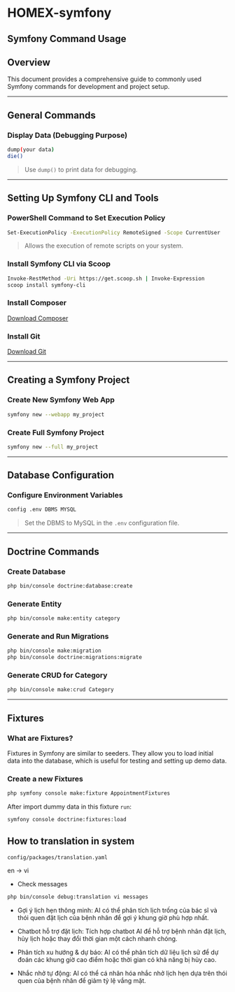 # HOMEX-symfony

## Symfony Command Usage

## Overview

This document provides a comprehensive guide to commonly used Symfony commands for development and project setup.

---

## General Commands

### Display Data (Debugging Purpose)

```bash
dump(your data)
die()
```

> Use `dump()` to print data for debugging.

---

## Setting Up Symfony CLI and Tools

### PowerShell Command to Set Execution Policy

```bash
Set-ExecutionPolicy -ExecutionPolicy RemoteSigned -Scope CurrentUser
```

> Allows the execution of remote scripts on your system.

### Install Symfony CLI via Scoop

```bash
Invoke-RestMethod -Uri https://get.scoop.sh | Invoke-Expression
scoop install symfony-cli
```

### Install Composer

[Download Composer](https://getcomposer.org/download/)

### Install Git

[Download Git](https://git-scm.com/)

---

## Creating a Symfony Project

### Create New Symfony Web App

```bash
symfony new --webapp my_project
```

### Create Full Symfony Project

```bash
symfony new --full my_project
```

---

## Database Configuration

### Configure Environment Variables

```bash
config .env DBMS MYSQL
```

> Set the DBMS to MySQL in the `.env` configuration file.

---

## Doctrine Commands

### Create Database

```bash
php bin/console doctrine:database:create
```

### Generate Entity

```bash
php bin/console make:entity category
```

### Generate and Run Migrations

```bash
php bin/console make:migration
php bin/console doctrine:migrations:migrate
```

### Generate CRUD for Category

```bash
php bin/console make:crud Category
```

---

## Fixtures

### What are Fixtures?

Fixtures in Symfony are similar to seeders. They allow you to load initial data into the database, which is useful for testing and setting up demo data.

### Create a new Fixtures

```bash
php symfony console make:fixture AppointmentFixtures
```

After import dummy data in this fixture `run`:

```bash
symfony console doctrine:fixtures:load
```

## How to translation in system

`config/packages/translation.yaml`

en -> vi

- Check messages

```bash
php bin/console debug:translation vi messages
```


- Gợi ý lịch hẹn thông minh: AI có thể phân tích lịch trống của bác sĩ và thói quen đặt lịch của bệnh nhân để gợi ý khung giờ phù hợp nhất.

- Chatbot hỗ trợ đặt lịch: Tích hợp chatbot AI để hỗ trợ bệnh nhân đặt lịch, hủy lịch hoặc thay đổi thời gian một cách nhanh chóng.

- Phân tích xu hướng & dự báo: AI có thể phân tích dữ liệu lịch sử để dự đoán các khung giờ cao điểm hoặc thời gian có khả năng bị hủy cao.

- Nhắc nhở tự động: AI có thể cá nhân hóa nhắc nhở lịch hẹn dựa trên thói quen của bệnh nhân để giảm tỷ lệ vắng mặt.